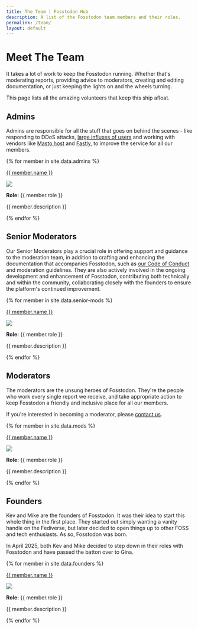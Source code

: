 ```yaml
---
title: The Team | Fosstodon Hub
description: A list of the Fosstodon team members and their roles.
permalink: /team/
layout: default
---
```

# Meet The Team

It takes a lot of work to keep the Fosstodon running. Whether that's moderating reports, providing advice to moderators, creating and editing documentation, or just keeping the lights on and the wheels turning.

This page lists all the amazing volunteers that keep this ship afloat.

## Admins

Admins are responsible for all the stuff that goes on behind the scenes - like responding to DDoS attacks, [large influxes of users](https://hub.fosstodon.org/elon-twitter-post-mortem/) and working with vendors like [Masto.host](https://masto.host) and [Fastly](https://fastly.com), to improve the service for all our members.

{% for member in site.data.admins %}
<div class="team-banner">
    <p class="team-title"><a target="blank" href="{{ member.link }}">{{ member.name }}</a></p>
    <img class="team-avatar" src="{{ member.avatar }}" />
    <p><b>Role:</b> {{ member.role }}</p>
    <p>{{ member.description }}</p>
  </div>
{% endfor %}

<div style="clear: both;"></div>

## Senior Moderators

Our Senior Moderators play a crucial role in offering support and guidance to the moderation team, in addition to crafting and enhancing the documentation that accompanies Fosstodon, such as [our Code of Conduct](https://hub.fosstodon.org/coc) and moderation guidelines. They are also actively involved in the ongoing development and enhancement of Fosstodon, contributing both technically and within the community, collaborating closely with the founders to ensure the platform's continued improvement.

{% for member in site.data.senior-mods %}
<div class="team-banner">
    <p class="team-title"><a target="blank" href="{{ member.link }}">{{ member.name }}</a></p>
    <img class="team-avatar" src="{{ member.avatar }}" />
    <p><b>Role:</b> {{ member.role }}</p>
    <p>{{ member.description }}</p>
  </div>
{% endfor %}

<div style="clear: both;"></div>

## Moderators

The moderators are the unsung heroes of Fosstodon. They're the people who work every single report we receive, and take appropriate action to keep Fosstodon a friendly and inclusive place for all our members.

If you're interested in becoming a moderator, please [contact us](https://hub.fosstodon.org/contact/).

{% for member in site.data.mods %}
<div class="team-banner">
    <p class="team-title"><a target="blank" href="{{ member.link }}">{{ member.name }}</a></p>
    <img class="team-avatar" src="{{ member.avatar }}" />
    <p><b>Role:</b> {{ member.role }}</p>
    <p>{{ member.description }}</p>
  </div>
{% endfor %}

<div style="clear: both;"></div>


## Founders

Kev and Mike are the founders of Fosstodon. It was their idea to start this whole thing in the first place. They started out simply wanting a vanity handle on the Fediverse, but later decided to open things up to other FOSS and tech enthusiasts. As so, Fosstodon was born.

In April 2025, both Kev and Mike decided to step down in their roles with Fosstodon and have passed the batton over to Gina.

{% for member in site.data.founders %}
<div class="team-banner">
    <p class="team-title"><a target="blank" href="{{ member.link }}">{{ member.name }}</a></p>
    <img class="team-avatar" src="{{ member.avatar }}" />
    <p><b>Role:</b> {{ member.role }}</p>
    <p>{{ member.description }}</p>
  </div>
{% endfor %}

<div style="clear: both;"></div>
